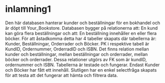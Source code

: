 # inlamning1

Den här databasen hanterar kunder och beställningar för en bokhandel och är döpt till Your_Bookstore.
Databasen bygger på relationerna att: En kund kan göra flera beställningar och att: En beställning innehåller en eller
flera böcker.
För att åstadkomma detta har 4 tabeller skapats där tabellerna är: Kunder, Beställningar, Orderrader och Böcker. 
PK i respektive tabell är KundID, Ordernummer, OrderradID och ISBN.
Det finns relation mellan kunder och beställningar, mellan beställningar och orderrader, mellan böcker och orderrader. Dessa relationer utgörs av FK som är kundID, ordernummer och ISBN. 
Tabellerna är testade och fungerar. 
Endast Kunder och Böcker har fått ett innehåll.
Slutligen har en enkel selectfråga skapats för att testa att det fungerar att hämta och filtrera data.
